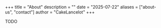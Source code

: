 +++
title = "About"
description = ""
date = "2025-07-22"
aliases = ["about-us", "contact"]
author = "CakeLancelot"
+++

TODO
